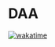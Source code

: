 # DAA

[![wakatime](https://wakatime.com/badge/github/Kaushik-Ss/DAA.svg)](https://wakatime.com/badge/github/Kaushik-Ss/DAA)

